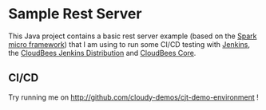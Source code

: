 # Sample Rest Server

This Java project contains a basic rest server example (based on the [Spark micro framework](http://sparkjava.com/)) that I am using to run some CI/CD testing with [Jenkins](https://jenkins.io), the [CloudBees Jenkins Distribution](https://www.cloudbees.com/products/cloudbees-jenkins-distribution) and [CloudBees Core](https://www.cloudbees.com/products/cloudbees-core).

## CI/CD
Try running me on http://github.com/cloudy-demos/cjt-demo-environment !
